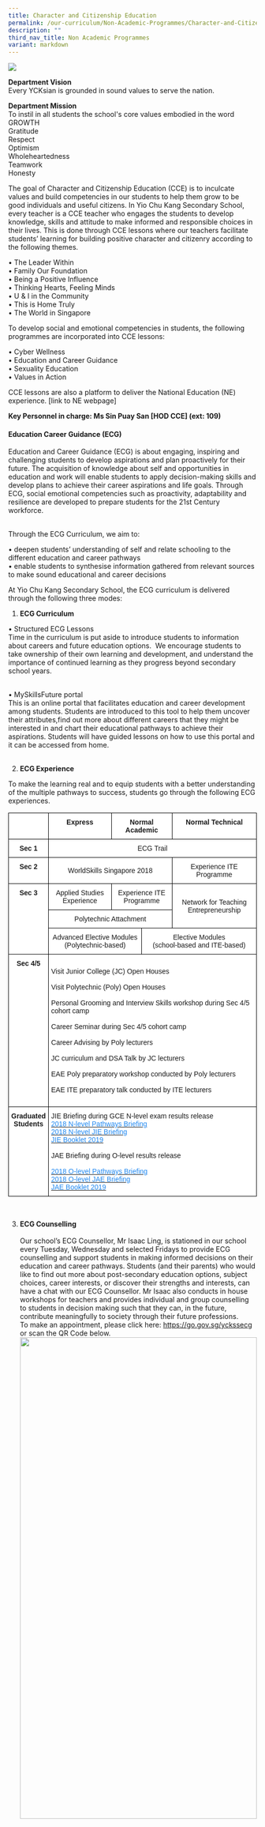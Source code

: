 ```yaml
---
title: Character and Citizenship Education
permalink: /our-curriculum/Non-Academic-Programmes/Character-and-Citizenship-Education/
description: ""
third_nav_title: Non Academic Programmes
variant: markdown
---
```

![](/images/Our%20Curriculum/Non%20Academic%20Programmes/CCE/CCE/C01.jpg)

**Department Vision**  
Every YCKsian is grounded in sound values to serve the nation.&nbsp;  
  
**Department Mission**  
To instil in all students the school's core values embodied in the word GROWTH  
Gratitude  
Respect  
Optimism  
Wholeheartedness  
Teamwork  
Honesty  
  
The goal of Character and Citizenship Education (CCE) is to inculcate values and build competencies in our students to help them grow to be good individuals and useful citizens. In Yio Chu Kang Secondary School, every teacher is a CCE teacher who engages the students to develop knowledge, skills and attitude to make informed and responsible choices in their lives. This is done through CCE lessons where our teachers facilitate students’ learning for building positive character and citizenry according to the following themes.  

 • The Leader Within  
 • Family Our Foundation  
 • Being a Positive Influence  
 • Thinking Hearts, Feeling Minds  
 • U &amp; I in the Community  
 • This is Home Truly  
 • The World in Singapore

  
To develop social and emotional competencies in students, the following programmes are incorporated into CCE lessons:  

 • Cyber Wellness&nbsp;  
 • Education and Career Guidance&nbsp;  
 • Sexuality Education&nbsp;  
 • Values in Action&nbsp;

  
CCE lessons are also a platform to deliver the National Education (NE) experience. \[link to NE webpage\]

**Key Personnel in charge: Ms Sin Puay San \[HOD CCE\] (ext: 109)**




#### Education Career Guidance&nbsp;(ECG)

<div>
<p>   
Education and Career Guidance (ECG) is about engaging, inspiring and challenging students to develop aspirations and plan proactively for their future. The acquisition of knowledge about self and opportunities in education and work will enable students to apply decision-making skills and develop plans to achieve their career aspirations and life goals. Through ECG, social emotional competencies such as proactivity, adaptability and resilience are developed to prepare students for the 21st Century workforce.<br><br>  
  
Through the ECG Curriculum, we aim to:<br>  

 • deepen students’ understanding of self and relate schooling to the different education and career pathways  <br>
 • enable students to synthesise information gathered from relevant sources to make sound educational and career decisions

  
At Yio Chu Kang Secondary School, the ECG curriculum is delivered through the following three modes:<br>  
  
1. <b>ECG Curriculum</b><br>  
  

•&nbsp;Structured ECG Lessons  
Time in the curriculum is put aside to introduce students to information about careers and future education options.&nbsp; We encourage students to take ownership of their own learning and development, and understand the importance of continued learning as they progress beyond secondary school years.<br><br>

•&nbsp;MySkillsFuture portal  
	This is an online portal that facilitates education and career development among students. Students are introduced to this tool to help them uncover their attributes,find out more about different careers that they might be interested in and chart their educational pathways to achieve their aspirations. Students will have guided lessons on how to use this portal and it can be accessed from home.<br><br>

2. <b>ECG Experience</b><br>  
  
To make the learning real and to equip students with a better understanding of the multiple pathways to success, students go through the following ECG experiences.<br>
		<style type="text/css">
.tg  {border-collapse:collapse;border-spacing:0;}
.tg td{border-color:black;border-style:solid;border-width:1px;font-family:Arial, sans-serif;font-size:14px;
  overflow:hidden;padding:10px 5px;word-break:normal;}
.tg th{border-color:black;border-style:solid;border-width:1px;font-family:Arial, sans-serif;font-size:14px;
  font-weight:normal;overflow:hidden;padding:10px 5px;word-break:normal;}
.tg .tg-7yig{background-color:#FFF;text-align:center;vertical-align:top}
.tg .tg-9hzb{background-color:#FFF;font-weight:bold;text-align:center;vertical-align:top}
.tg .tg-f4yw{background-color:#FFF;text-align:center;vertical-align:middle}
.tg .tg-ktyi{background-color:#FFF;text-align:left;vertical-align:top}
</style>
<table class="tg">
<thead>
  <tr>
    <th class="tg-7yig"> </th>
    <th class="tg-9hzb"><span style="font-weight:bolder">Express</span></th>
    <th class="tg-9hzb" colspan="2"><span style="font-weight:bolder">Normal Academic</span></th>
    <th class="tg-9hzb"><span style="font-weight:bolder">Normal Technical</span></th>
  </tr>
</thead>
<tbody>
  <tr>
    <td class="tg-9hzb"><span style="font-weight:bolder">Sec 1</span></td>
    <td class="tg-7yig" colspan="4">ECG Trail</td>
  </tr>
  <tr>
    <td class="tg-9hzb"><span style="font-weight:bolder">Sec 2</span></td>
    <td class="tg-f4yw" colspan="3">WorldSkills Singapore 2018</td>
    <td class="tg-f4yw">Experience ITE Programme</td>
  </tr>
  <tr>
    <td class="tg-9hzb" rowspan="3"><span style="font-weight:bolder">Sec 3</span></td>
    <td class="tg-f4yw">Applied Studies Experience</td>
    <td class="tg-f4yw" colspan="2">Experience ITE Programme</td>
    <td class="tg-f4yw" rowspan="2">Network for Teaching Entrepreneurship</td>
  </tr>
  <tr>
    <td class="tg-f4yw" colspan="3">Polytechnic Attachment</td>
  </tr>
  <tr>
    <td class="tg-f4yw" colspan="2">Advanced Elective Modules<br>(Polytechnic-based)<br></td>
    <td class="tg-7yig" colspan="2">Elective Modules<br>(school-based and ITE-based)</td>
  </tr>
  <tr>
    <td class="tg-9hzb"><span style="font-weight:bolder">Sec 4/5</span></td>
    <td class="tg-ktyi" colspan="4"><br>Visit Junior College (JC) Open Houses<br><br>Visit Polytechnic (Poly) Open Houses<br><br>Personal Grooming and Interview Skills workshop during Sec 4/5 cohort camp<br><br>Career Seminar during Sec 4/5 cohort camp<br><br>Career Advising by Poly lecturers<br><br>JC curriculum and DSA Talk by JC lecturers<br><br>EAE Poly preparatory workshop conducted by Poly lecturers<br><br>EAE ITE preparatory talk conducted by ITE lecturers<br><br></td>
  </tr>
  <tr>
    <td class="tg-9hzb"><span style="font-weight:bolder">Graduated</span><br><span style="font-weight:bolder">Students</span></td>
    <td class="tg-ktyi" colspan="4">JIE Briefing during GCE N-level exam results release<br><a href="/files/ECG/1%202018%20N-level%20Pathways%20Briefing.pdf"><span style="text-decoration:none;color:#1E87F0">2018 N-level Pathways Briefing</span></a><br><a href="/files/ECG/2%202018%20N-level%20JIE%20Briefing.pdf"><span style="text-decoration:none;color:#1E87F0">2018 N-level JIE Briefing</span></a><br><a href="/files/ECG/JIE%20Booklet%202019.pdf"><span style="text-decoration:none;color:#1E87F0">JIE Booklet 2019</span></a><br><br>JAE Briefing during O-level results release<br><br><a href="/files/ECG/1%202018%20O-level%20Pathways%20Briefing.pdf"><span style="text-decoration:none;color:#1E87F0">2018 O-level Pathways Briefing</span></a><br><a href="/files/ECG/2%202018%20O-level%20JAE%20Briefing.pdf"><span style="text-decoration:none;color:#1E87F0">2018 O-level JAE Briefing</span></a><br><a href="/files/ECG/JAE%20Booklet%202019.pdf"><span style="text-decoration:none;color:#1E87F0">JAE Booklet 2019</span></a></td>
  </tr>
</tbody>
</table><br>
			
3. <b>ECG Counselling</b><br>  
	Our school’s ECG Counsellor, Mr Isaac Ling, is stationed in our school every Tuesday, Wednesday and selected Fridays to provide ECG counselling and support students in making informed decisions on their education and career pathways. Students (and their parents) who would like to find out more about post-secondary education options, subject choices, career interests, or discover their strengths and interests, can have a chat with our ECG Counsellor. Mr Isaac also conducts in house workshops for teachers and provides individual and group counselling to students in decision making such that they can, in the future, contribute meaningfully to society through their future professions.
<br>	To make an appointment, please click here: 
<a target="_blank&quot;" href="https://go.gov.sg/yckssecg">https://go.gov.sg/yckssecg</a>
<br>	or scan the QR Code below.
<img style="width:100%;height:50%" src="/images/Our%20Curriculum/Non%20Academic%20Programmes/NonAcademic%20Programmes/YCKSS_ECG_Poster_jpg_format__for_school_website_.jpg"></p>
	
	
		

#### <b>National Education (NE)</b>

<p></p><div>

<p> National Education is experienced through the 4 key NE celebrations that are run throughout the year. Total Defence Day, International Friendship Day, Racial Harmony Day and National Day.<br>
  
Through a variety of activities ranging from learning packages to cultural displays and parades, students immerse themselves in the uniqueness that is Singapore.<br>  
The NE Unit also seeks for opportunities to work with partners to enhance the celebrations. Partners we have worked with include Parents and the International Students Integration Programme group.<br><br>
			<img style="width:100%;height:50%" src="/images/Our%20Curriculum/Non%20Academic%20Programmes/CCE/National%20Education%20(NE)/N1.png"><br>
			<img style="width:100%;height:50%" src="/images/Our%20Curriculum/Non%20Academic%20Programmes/CCE/National%20Education%20(NE)/N2.png"></p>

&nbsp;&nbsp;&nbsp;&nbsp;</div>





#### <b>Sexuality Education (SEd)</b>
<p></p><div>

&nbsp;&nbsp;&nbsp;&nbsp;
<p> <img style="width:30%;height:50%" src="/images/Our%20Curriculum/Non%20Academic%20Programmes/CCE/Sexuality%20Education%20(SEd)/S1.png"><br></p>
	


1.  Sexuality Education (SEd) in schools aims to enable students to understand the physiological, social and emotional changes they experience as they mature, develop healthy and rewarding relationships with others, including those with members of the opposite sex, and make wise, informed and responsible decisions on sexuality matters. SEd is premised on the importance of the family as the basic unit of society. This means encouraging healthy, heterosexual marriages and stable nuclear family units with extended family support. The teaching and learning of SEd is based on respect for the values and beliefs of the different ethnic and religious communities in Singapore on sexuality issues.
2.The **Goals** of Sexuality Education are to: 


(a)Support students in managing their physiological, social and emotional changes as they grow up and develop safe and healthy relationships.

(b) Guide students to make wise, informed and responsible decisions on sexuality matters.

(c)Help students develop a moral compass and respect for themselves and others by having positive mainstream values and attitudes about sexuality that are premised on the family as the basic unit of society.

3The **Key Messages** of Sexuality Education are:<br>

(a)Love and respect yourself as you love and respect others;<br>

(b) Build positive relationships based on love and respect (which are the foundation for strong families);<br>

(c)Make responsible decisions for yourself, your family and society; and<br>

(d)Abstinence before marriage is the best protection against STIs/HIV and unintended pregnancies. Casual sex can harm and hurt you and your loved ones.<br>

You may click [here](https://go.gov.sg/moe-sexuality-education) for more information on MOE Sexuality Education.

#### Overview of Yio Chu Kang Secondary School’s Sexuality Education Programme for 2024

4.Sexuality Education is delivered in a holistic manner through the school curriculum. The content for Sexuality Education is grouped into five main themes: Human Development, Interpersonal Relationships, Sexual Health, Sexual Behaviour, and, Culture, Society and Law. You may click [here](https://go.gov.sg/moe-sexuality-education-scope) for more information on the scope of Sexuality Education in the school curriculum.<br>

5. The subjects that incorporate topics on sexuality include:<br>

a. Science<br>

b. Character and Citizenship Education (CCE)<br>

**Sexuality Education Lessons**:

6. The values and attitudes of our youth towards sexuality are increasingly shaped by their peers, exposure to the media, popular culture and the internet. Adolescence is a complex stage in life as the adolescent attempts to find his/her own identity and often struggles with new social relationships. The period of middle adolescence (generally from 15 – 17 years old) can be a turbulent period for adolescents. The gap between physical and emotional/cognitive maturity may result in a tendency to act on impulse, experiment with various activities (including sexual activities), sometimes without understanding the unpleasant consequences that may arise from such experimentation. The need for peer acceptance can be overwhelmingly strong and hinder one’s ability to act responsibly.&nbsp; Given the pressures faced by the middle adolescent from within themselves and from peers, it is important to build a strong sense of self-worth, personal conviction and an understanding of the possible consequences of sexual behaviour.<br>

7. Through the Sexuality Education lessons, secondary students will have the opportunity to develop a positive self-esteem, develop their character, and expand their understanding and repertoire of skills to deal with various issues related to sexuality, which are of prime concern at this age.<br>

##### <b> eTeens Programme:</b><br>

8. eTeens is a programme developed by Health Promotion Board, in collaboration with the Ministry of Education, to provide Secondary 3 students with accurate information on STIs, HIV and protection from a health perspective.&nbsp;_eTeens_&nbsp;is conducted in two segments – a mass talk segment and a classroom-based programme.<br>

9. Students are taught skills such as decision-making, assertiveness and negotiation to say “no” to sex and negative peer pressure. They also learn that the impact of STIs/HIV extends beyond themselves and involves their family. Abstinence and upholding family values are the key messages.&nbsp;The desired outcome of the&nbsp;_eTeens_&nbsp;programme is that students are empowered to make wise, informed and sensible decisions.<br><br>

You may click [here](/files/Sexuality%20Education%20(SEd)/SEd_Lessons.pdf)  for more information on YCKSS Sexuality Education.

---

##### **Information for Parents**

10.&nbsp;&nbsp;&nbsp;&nbsp;&nbsp;&nbsp; Parents may opt their children out of the Sexuality Education lessons, _eTeens_ and/or supplementary sexuality education programmes by MOE-approved external providers.

11.&nbsp;&nbsp;&nbsp;&nbsp;&nbsp;&nbsp; Parents who wish to opt their children out of the **Sexuality Education lessons** need to complete an opt-out form. This form will be communicated to parents at the start of the year and is also [downloadable here](/files/Sexuality%20Education%20(SEd)/opt_out_SEd__hardcopy_.pdf). The completed form is to be submitted by 29/01/2024.

12.&nbsp;&nbsp;&nbsp;&nbsp;&nbsp;&nbsp; Parents who wish to opt their children out of the **_eTeens_** **programme** need to complete an opt-out form. This form will be communicated to parents at the start of the year and is also [downloadable here](/files/Sexuality%20Education%20(SEd)/opt_out_eTeens__hardcopy_.pdf). &nbsp;The completed form is to be submitted by 29/01/2024.

13.&nbsp;&nbsp;&nbsp;&nbsp;&nbsp;&nbsp; Parents can contact the school at [yckss@moe.edu.sg](mailto:yckss@moe.edu.sg) for discussion or to seek clarification about the school’s Sexuality Education programme.

---</div></div>